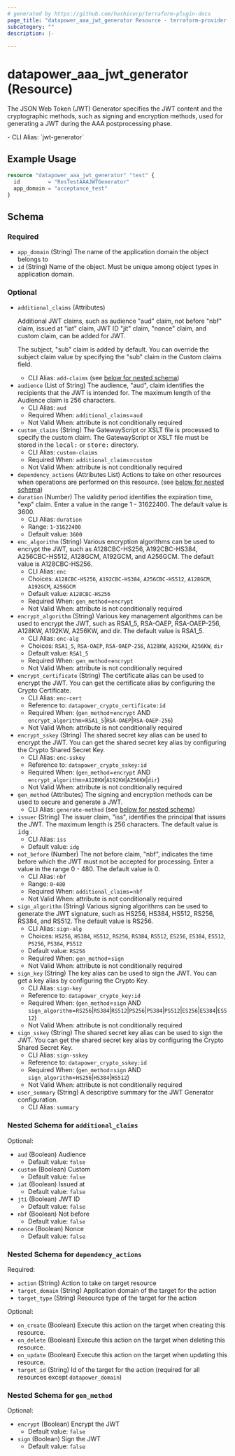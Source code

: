 ```yaml
---
# generated by https://github.com/hashicorp/terraform-plugin-docs
page_title: "datapower_aaa_jwt_generator Resource - terraform-provider-datapower"
subcategory: ""
description: |-
  
---
```


# datapower_aaa_jwt_generator (Resource)

<p>The JSON Web Token (JWT) Generator specifies the JWT content and the cryptographic methods, such as signing and encryption methods, used for generating a JWT during the AAA postprocessing phase.</p>
  - CLI Alias: `jwt-generator`

## Example Usage

```terraform
resource "datapower_aaa_jwt_generator" "test" {
  id         = "ResTestAAAJWTGenerator"
  app_domain = "acceptance_test"
}
```

<!-- schema generated by tfplugindocs -->
## Schema

### Required

- `app_domain` (String) The name of the application domain the object belongs to
- `id` (String) Name of the object. Must be unique among object types in application domain.

### Optional

- `additional_claims` (Attributes) <p>Additional JWT claims, such as audience "aud" claim, not before "nbf" claim, issued at "iat" claim, JWT ID "jit" claim, "nonce" claim, and custom claim, can be added for JWT.</p><p>The subject, "sub" claim is added by default. You can override the subject claim value by specifying the "sub" claim in the Custom claims field.</p>
  - CLI Alias: `add-claims` (see [below for nested schema](#nestedatt--additional_claims))
- `audience` (List of String) The audience, "aud", claim identifies the recipients that the JWT is intended for. The maximum length of the Audience claim is 256 characters.
  - CLI Alias: `aud`
  - Required When: `additional_claims`=`aud`
  - Not Valid When: attribute is not conditionally required
- `custom_claims` (String) The GatewayScript or XSLT file is processed to specify the custom claim. The GatewayScript or XSLT file must be stored in the <tt>local:</tt> or <tt>store:</tt> directory.
  - CLI Alias: `custom-claims`
  - Required When: `additional_claims`=`custom`
  - Not Valid When: attribute is not conditionally required
- `dependency_actions` (Attributes List) Actions to take on other resources when operations are performed on this resource. (see [below for nested schema](#nestedatt--dependency_actions))
- `duration` (Number) The validity period identifies the expiration time, "exp" claim. Enter a value in the range 1 - 31622400. The default value is 3600.
  - CLI Alias: `duration`
  - Range: `1`-`31622400`
  - Default value: `3600`
- `enc_algorithm` (String) Various encryption algorithms can be used to encrypt the JWT, such as A128CBC-HS256, A192CBC-HS384, A256CBC-HS512, A128GCM, A192GCM, and A256GCM. The default value is A128CBC-HS256.
  - CLI Alias: `enc`
  - Choices: `A128CBC-HS256`, `A192CBC-HS384`, `A256CBC-HS512`, `A128GCM`, `A192GCM`, `A256GCM`
  - Default value: `A128CBC-HS256`
  - Required When: `gen_method`=`encrypt`
  - Not Valid When: attribute is not conditionally required
- `encrypt_algorithm` (String) Various key management algorithms can be used to encrypt the JWT, such as RSA1_5, RSA-OAEP, RSA-OAEP-256, A128KW, A192KW, A256KW, and dir. The default value is RSA1_5.
  - CLI Alias: `enc-alg`
  - Choices: `RSA1_5`, `RSA-OAEP`, `RSA-OAEP-256`, `A128KW`, `A192KW`, `A256KW`, `dir`
  - Default value: `RSA1_5`
  - Required When: `gen_method`=`encrypt`
  - Not Valid When: attribute is not conditionally required
- `encrypt_certificate` (String) The certificate alias can be used to encrypt the JWT. You can get the certificate alias by configuring the Crypto Certificate.
  - CLI Alias: `enc-cert`
  - Reference to: `datapower_crypto_certificate:id`
  - Required When: (`gen_method`=`encrypt` AND `encrypt_algorithm`=`RSA1_5`|`RSA-OAEP`|`RSA-OAEP-256`)
  - Not Valid When: attribute is not conditionally required
- `encrypt_sskey` (String) The shared secret key alias can be used to encrypt the JWT. You can get the shared secret key alias by configuring the Crypto Shared Secret Key.
  - CLI Alias: `enc-sskey`
  - Reference to: `datapower_crypto_sskey:id`
  - Required When: (`gen_method`=`encrypt` AND `encrypt_algorithm`=`A128KW`|`A192KW`|`A256KW`|`dir`)
  - Not Valid When: attribute is not conditionally required
- `gen_method` (Attributes) The signing and encryption methods can be used to secure and generate a JWT.
  - CLI Alias: `generate-method` (see [below for nested schema](#nestedatt--gen_method))
- `issuer` (String) The issuer claim, "iss", identifies the principal that issues the JWT. The maximum length is 256 characters. The default value is <tt>idg</tt> .
  - CLI Alias: `iss`
  - Default value: `idg`
- `not_before` (Number) The not before claim, "nbf", indicates the time before which the JWT must not be accepted for processing. Enter a value in the range 0 - 480. The default value is 0.
  - CLI Alias: `nbf`
  - Range: `0`-`480`
  - Required When: `additional_claims`=`nbf`
  - Not Valid When: attribute is not conditionally required
- `sign_algorithm` (String) Various signing algorithms can be used to generate the JWT signature, such as HS256, HS384, HS512, RS256, RS384, and RS512. The default value is RS256.
  - CLI Alias: `sign-alg`
  - Choices: `HS256`, `HS384`, `HS512`, `RS256`, `RS384`, `RS512`, `ES256`, `ES384`, `ES512`, `PS256`, `PS384`, `PS512`
  - Default value: `RS256`
  - Required When: `gen_method`=`sign`
  - Not Valid When: attribute is not conditionally required
- `sign_key` (String) The key alias can be used to sign the JWT. You can get a key alias by configuring the Crypto Key.
  - CLI Alias: `sign-key`
  - Reference to: `datapower_crypto_key:id`
  - Required When: (`gen_method`=`sign` AND `sign_algorithm`=`RS256`|`RS384`|`RS512`|`PS256`|`PS384`|`PS512`|`ES256`|`ES384`|`ES512`)
  - Not Valid When: attribute is not conditionally required
- `sign_sskey` (String) The shared secret key alias can be used to sign the JWT. You can get the shared secret key alias by configuring the Crypto Shared Secret Key.
  - CLI Alias: `sign-sskey`
  - Reference to: `datapower_crypto_sskey:id`
  - Required When: (`gen_method`=`sign` AND `sign_algorithm`=`HS256`|`HS384`|`HS512`)
  - Not Valid When: attribute is not conditionally required
- `user_summary` (String) A descriptive summary for the JWT Generator configuration.
  - CLI Alias: `summary`

<a id="nestedatt--additional_claims"></a>
### Nested Schema for `additional_claims`

Optional:

- `aud` (Boolean) Audience
  - Default value: `false`
- `custom` (Boolean) Custom
  - Default value: `false`
- `iat` (Boolean) Issued at
  - Default value: `false`
- `jti` (Boolean) JWT ID
  - Default value: `false`
- `nbf` (Boolean) Not before
  - Default value: `false`
- `nonce` (Boolean) Nonce
  - Default value: `false`


<a id="nestedatt--dependency_actions"></a>
### Nested Schema for `dependency_actions`

Required:

- `action` (String) Action to take on target resource
- `target_domain` (String) Application domain of the target for the action
- `target_type` (String) Resource type of the target for the action

Optional:

- `on_create` (Boolean) Execute this action on the target when creating this resource.
- `on_delete` (Boolean) Execute this action on the target when deleting this resource.
- `on_update` (Boolean) Execute this action on the target when updating this resource.
- `target_id` (String) Id of the target for the action (required for all resources except `datapower_domain`)


<a id="nestedatt--gen_method"></a>
### Nested Schema for `gen_method`

Optional:

- `encrypt` (Boolean) Encrypt the JWT
  - Default value: `false`
- `sign` (Boolean) Sign the JWT
  - Default value: `false`
